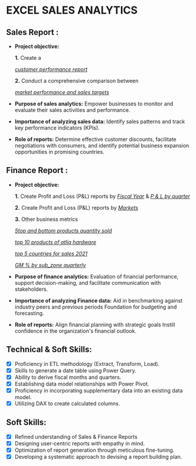 # EXCEL SALES ANALYTICS 
## Sales Report :


- **Project objective:** 

    **1.** Create a
  
   _[customer performance report](https://github.com/ronny-roy/ronnyroydemo/blob/main/customer%20performance%20report.pdf)_ 

    **2.** Conduct a comprehensive comparison between
  
   _[market performance and sales targets](https://github.com/ronny-roy/ronnyroydemo/blob/main/market%20performance%20report.pdf)_
  
    
- **Purpose of sales analytics:** Empower businesses to monitor and evaluate their sales activities and performance.

- **Importance of analyzing sales data:** Identify sales patterns and track key performance indicators (KPIs).

- **Role of reports:** Determine effective customer discounts, facilitate negotiations with consumers, and identify potential business expansion opportunities in promising countries.


## Finance Report :

- **Project objective:** 

    **1.** Create Profit and Loss (P&L) reports by _[Fiscal Year](https://github.com/ronny-roy/ronnyroydemo/blob/main/P%20%26%20L%20by%20yaer.pdf)_ & _[P & L by quarter](https://github.com/ronny-roy/ronnyroydemo/blob/main/P%20%26%20L%20report%20Quarter.pdf)_ 

   **2.** Create Profit and Loss (P&L) reports by _[Markets](https://github.com/ronny-roy/ronnyroydemo/blob/main/P%20%26%20L%20by%20markets.pdf)_

  **3.** Other business metrics
  
  _[5top and bottom products quantity sold ](https://github.com/ronny-roy/ronnyroydemo/blob/main/top%205%20and%20bottom%205%20products%20in%20quantity%20sold.pdf)_

  _[top 10 products of atliq hardware ](https://github.com/ronny-roy/ronnyroydemo/blob/main/top%2010%20products%20of%20atliQ%20hardware%20company.pdf)_
  
  _[top 5 countries for sales 2021](https://github.com/ronny-roy/ronnyroydemo/blob/main/top%205%20countries%20of%20atliq%20hardware%20for%202021%20sales.pdf)_
 
   _[GM % by sub_zone quarterly](https://github.com/ronny-roy/ronnyroydemo/blob/main/GM%20%25%20BY%20sub%20zone%20quarterly.pdf)_

- **Purpose of finance analytics:** Evaluation of financial performance, support decision-making, and facilitate communication with stakeholders.

- **Importance of analyzing Finance data:** Aid in benchmarking against industry peers and previous periods Foundation for budgeting and forecasting.

- **Role of reports:** Align financial planning with strategic goals Instill confidence in the organization's financial outlook.


## Technical & Soft Skills:
- [x]	Proficiency in ETL methodology (Extract, Transform, Load).
- [x]	Skills to generate a date table using Power Query.
- [x]	Ability to derive fiscal months and quarters.
- [x]	Establishing data model relationships with Power Pivot.
- [x]	Proficiency in incorporating supplementary data into an existing data model.
- [x]	Utilizing DAX to create calculated columns.

## Soft Skills:
- [x]	Refined understanding of Sales & Finance Reports
- [x]	Designing user-centric reports with empathy in mind.
- [x]	Optimization of report generation through meticulous fine-tuning.
- [x]	Developing a systematic approach to devising a report building plan.
